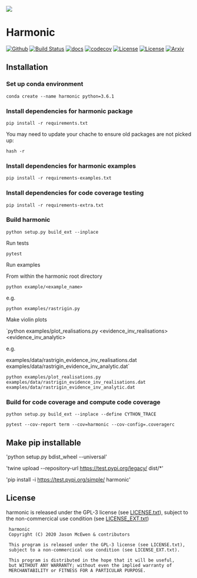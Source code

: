 ![](docs/assets/harm_badge_simple.svg)
# Harmonic

[![Github](https://img.shields.io/badge/GitHub-harmonic-blue.svg?style=flat)](https://github.com/astro-informatics/harmonic)
[![Build Status](https://travis-ci.com/astro-informatics/harmonic.svg?token=quDUMr3yVpQwGYxko5xh&branch=master)](https://travis-ci.com/astro-informatics/harmonic)
[![docs](http://img.shields.io/badge/docs-built-brightgreen.svg?style=flat)](https://astro-informatics.github.io/harmonic/)
[![codecov](https://codecov.io/gh/astro-informatics/harmonic/branch/master/graph/badge.svg?token=1s4SATphHV)](https://codecov.io/gh/astro-informatics/harmonic)
[![License](http://img.shields.io/badge/license-GPL-blue.svg?style=flat)](https://github.com/astro-informatics/harmonic/blob/master/LICENSE.txt)
[![License](http://img.shields.io/badge/license-Extension-blue.svg?style=flat)](https://github.com/astro-informatics/harmonic/blob/master/LICENSE_EXT.txt)
[![Arxiv](http://img.shields.io/badge/arXiv-20XX.XXXXX-orange.svg?style=flat)](https://arxiv.org/abs/20XX.XXXXX)




## Installation

### Set up conda environment

```conda create --name harmonic python=3.6.1```

### Install dependencies for harmonic package

`pip install -r requirements.txt`

You may need to update your chache to ensure old packages are not picked up:

`hash -r`

### Install dependencies for harmonic examples

`pip install -r requirements-examples.txt`


### Install dependencies for code coverage testing

`pip install -r requirements-extra.txt`

### Build harmonic

`python setup.py build_ext --inplace`

Run tests

`pytest`

Run examples

From within the harmonic root directory

`python example/<example_name>`

e.g.

`python examples/rastrigin.py`


Make violin plots

`python examples/plot_realisations.py <evidence_inv_realisations> <evidence_inv_analytic>

e.g.

examples/data/rastrigin_evidence_inv_realisations.dat examples/data/rastrigin_evidence_inv_analytic.dat`

`python examples/plot_realisations.py examples/data/rastrigin_evidence_inv_realisations.dat examples/data/rastrigin_evidence_inv_analytic.dat`


### Build for code coverage and compute code coverage

`python setup.py build_ext --inplace --define CYTHON_TRACE`

`pytest --cov-report term --cov=harmonic --cov-config=.coveragerc`

## Make pip installable

'python setup.py bdist_wheel --universal'

'twine upload --repository-url https://test.pypi.org/legacy/ dist/*'

'pip install -i https://test.pypi.org/simple/ harmonic'


## License

harmonic is released under the GPL-3 license (see [LICENSE.txt](https://github.com/astro-informatics/harmonic/blob/master/LICENSE.txt)), subject to the non-commercical use condition (see [LICENSE_EXT.txt](https://github.com/astro-informatics/harmonic/blob/master/LICENSE_EXT.txt))

     harmonic
     Copyright (C) 2020 Jason McEwen & contributors

     This program is released under the GPL-3 license (see LICENSE.txt), 
     subject to a non-commercical use condition (see LICENSE_EXT.txt).

     This program is distributed in the hope that it will be useful,
     but WITHOUT ANY WARRANTY; without even the implied warranty of
     MERCHANTABILITY or FITNESS FOR A PARTICULAR PURPOSE.
